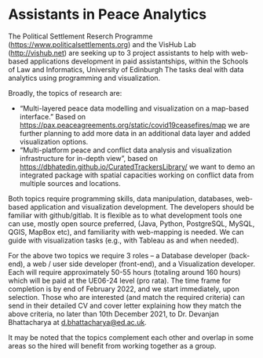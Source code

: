 # Assistants in Peace Analytics

The Political Settlement Reserch Programme (https://www.politicalsettlements.org) and the VisHub Lab (http://vishub.net) are seeking up to 3 project assistants to help with web-based applications development in paid assistantships, within the Schools of Law and Informatics, University of Edinburgh 
The tasks deal with data analytics using programming and visualization.


Broadly, the topics of research are:


* “Multi-layered peace data modelling and visualization on a map-based interface.” Based on https://pax.peaceagreements.org/static/covid19ceasefires/map we are further planning to add more data in an additional data layer and added visualization options.
* “Multi-platform peace and conflict data analysis and visualization infrastructure for in-depth view”, based on https://dbhatedin.github.io/CuratedTrackersLibrary/ we want to demo an integrated package with spatial capacities working on conflict data from multiple sources and locations.




Both topics require programming skills, data manipulation, databases, web-based application and visualization development. The developers should be familiar with github/gitlab. It is flexible as to what development tools one can use, mostly open source preferred, (Java, Python, PostgreSQL, MySQL, QGIS, MapBox etc), and familiarity with web-mapping is needed. We can guide with visualization tasks (e.g., with Tableau as and when needed).

 

For the above two topics we require 3 roles – a Database developer (back-end), a web / user side developer (front-end), and a Visualization developer. Each will require approximately 50-55 hours (totaling around 160 hours) which will be paid at the UE06-24 level (pro rata). The time frame for completion is by end of February 2022, and we start immediately, upon selection. Those who are interested (and match the required criteria) can send in their detailed CV and cover letter explaining how they match the above criteria, no later than 10th December 2021, to Dr. Devanjan Bhattacharya at d.bhattacharya@ed.ac.uk.

 

It may be noted that the topics complement each other and overlap in some areas so the hired will benefit from working together as a group.

 
